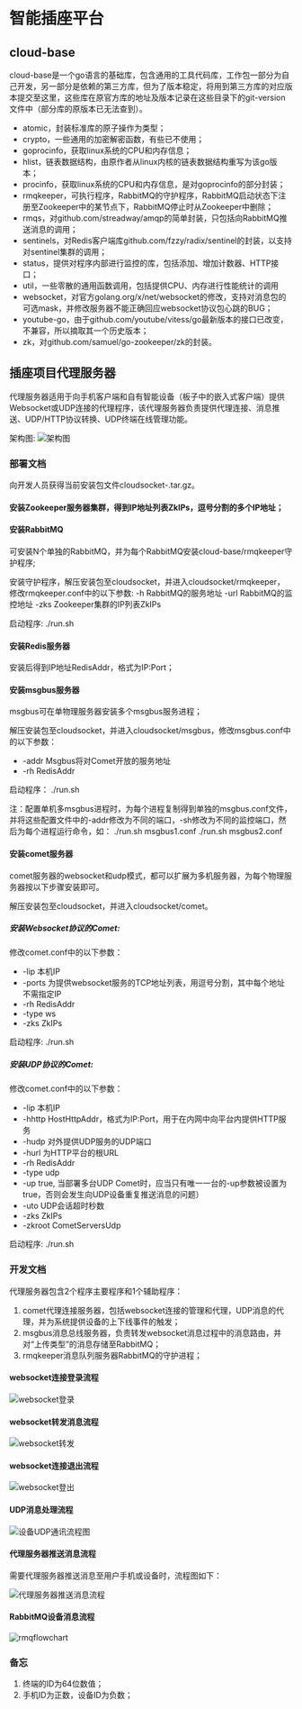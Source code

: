 # 智能插座平台

## cloud-base

cloud-base是一个go语言的基础库，包含通用的工具代码库，工作包一部分为自己开发，另一部分是依赖的第三方库，但为了版本稳定，将用到第三方库的对应版本提交至这里，这些库在原官方库的地址及版本记录在这些目录下的git-version文件中（部分库的原版本已无法查到）。

* atomic，封装标准库的原子操作为类型；
* crypto，一些通用的加密解密函数，有些已不使用；
* goprocinfo，获取linux系统的CPU和内存信息；
* hlist，链表数据结构，由原作者从linux内核的链表数据结构重写为该go版本；
* procinfo，获取linux系统的CPU和内存信息，是对goprocinfo的部分封装；
* rmqkeeper，可执行程序，RabbitMQ的守护程序，RabbitMQ启动状态下注册至Zookeeper中的某节点下，RabbitMQ停止时从Zookeeper中删除；
* rmqs，对github.com/streadway/amqp的简单封装，只包括向RabbitMQ推送消息的调用；
* sentinels，对Redis客户端库github.com/fzzy/radix/sentinel的封装，以支持对sentinel集群的调用；
* status，提供对程序内部进行监控的库，包括添加、增加计数器、HTTP接口；
* util，一些零散的通用函数调用，包括提供CPU、内存进行性能统计的调用
* websocket，对官方golang.org/x/net/websocket的修改，支持对消息包的可选mask，并修改服务器不能正确回应websocket协议包心跳的BUG；
* youtube-go，由于github.com/youtube/vitess/go最新版本的接口已改变，不兼容，所以摘取其一个历史版本；
* zk，对github.com/samuel/go-zookeeper/zk的封装。

## 插座项目代理服务器

代理服务器适用于向手机客户端和自有智能设备（板子中的嵌入式客户端）提供Websocket或UDP连接的代理程序，该代理服务器负责提供代理连接、消息推送、UDP/HTTP协议转换、UDP终端在线管理功能。

架构图:
![架构图](architecture.jpeg)

### 部署文档

向开发人员获得当前安装包文件cloudsocket-<ver>.tar.gz。

#### 安装Zookeeper服务器集群，得到IP地址列表ZkIPs，逗号分割的多个IP地址；

#### 安装RabbitMQ
	
可安装N个单独的RabbitMQ，并为每个RabbitMQ安装cloud-base/rmqkeeper守护程序;

安装守护程序，解压安装包至cloudsocket，并进入cloudsocket/rmqkeeper，修改rmqkeeper.conf中的以下参数:
-h RabbitMQ的服务地址
-url RabbitMQ的监控地址
-zks Zookeeper集群的IP列表ZkIPs

启动程序:
./run.sh

#### 安装Redis服务器

安装后得到IP地址RedisAddr，格式为IP:Port；

#### 安装msgbus服务器

msgbus可在单物理服务器安装多个msgbus服务进程；

解压安装包至cloudsocket，并进入cloudsocket/msgbus，修改msgbus.conf中的以下参数：
* -addr Msgbus将对Comet开放的服务地址
* -rh RedisAddr

启动程序：
./run.sh

注：配置单机多msgbus进程时，为每个进程复制得到单独的msgbus.conf文件，并将这些配置文件中的-addr修改为不同的端口，-sh修改为不同的监控端口，然后为每个进程运行命令，如：
./run.sh msgbus1.conf
./run.sh msgbus2.conf

#### 安装comet服务器

comet服务器的websocket和udp模式，都可以扩展为多机服务器，为每个物理服务器按以下步骤安装即可。

解压安装包至cloudsocket，并进入cloudsocket/comet。

##### 安装Websocket协议的Comet:

修改comet.conf中的以下参数：
* -lip 本机IP
* -ports 为提供websocket服务的TCP地址列表，用逗号分割，其中每个地址不需指定IP
* -rh RedisAddr
* -type ws
* -zks ZkIPs

启动程序:
./run.sh

##### 安装UDP协议的Comet:

修改comet.conf中的以下参数：
* -lip 本机IP
* -hhttp HostHttpAddr，格式为IP:Port，用于在内网中向平台内提供HTTP服务
* -hudp 对外提供UDP服务的UDP端口
* -hurl 为HTTP平台的根URL
* -rh RedisAddr
* -type udp
* -up true, 当部署多台UDP Comet时，应当只有唯一一台的-up参数被设置为true，否则会发生向UDP设备重复推送消息的问题）
* -uto UDP会话超时秒数
* -zks ZkIPs
* -zkroot CometServersUdp

启动程序:
./run.sh

### 开发文档

代理服务器包含2个程序主要程序和1个辅助程序：

1. comet代理连接服务器，包括websocket连接的管理和代理，UDP消息的代理，并为系统提供设备的上下线事件的触发；
2. msgbus消息总线服务器，负责转发websocket消息过程中的消息路由，并对“上传类型”的消息存储至RabbitMQ；
3. rmqkeeper消息队列服务器RabbitMQ的守护进程；

#### websocket连接登录流程

![websocket登录](wsonline.jpeg)

#### websocket转发消息流程

![websocket转发](wsmsg.jpeg)

#### websocket连接退出流程

![websocket登出](wsoffline.jpeg)

#### UDP消息处理流程

![设备UDP通讯流程图](udpflowchart.jpeg)

#### 代理服务器推送消息流程

需要代理服务器推送消息至用户手机或设备时，流程图如下：

![代理服务器推送消息流程](pushmsg.jpeg)

#### RabbitMQ设备消息流程

![rmqflowchart](rmqflowchart.jpeg)

### 备忘

1. 终端的ID为64位数值；
2. 手机ID为正数，设备ID为负数；


